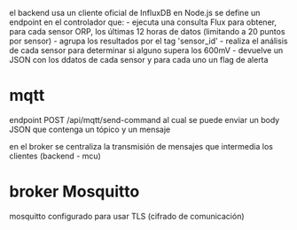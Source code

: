 el backend usa un cliente oficial de InfluxDB en Node.js
se define un endpoint en el controlador que:
    - ejecuta una consulta Flux para obtener, para cada sensor ORP, los últimas 12 horas de datos (limitando a 20 puntos por sensor)
    - agrupa los resultados por el tag 'sensor_id'
    - realiza el análisis de cada sensor para determinar si alguno supera los 600mV
    - devuelve un JSON con los ddatos de cada sensor y para cada uno un flag de alerta




# mqtt
endpoint POST /api/mqtt/send-command al cual se puede enviar un body JSON que contenga un tópico y un mensaje

en el broker se centraliza la transmisión de mensajes que intermedia los clientes (backend - mcu)

# broker Mosquitto
mosquitto configurado para usar TLS (cifrado de comunicación)